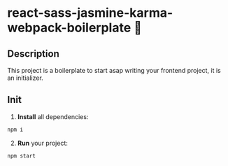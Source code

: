 # react-sass-jasmine-karma-webpack-boilerplate :metal:


## **Description**

This project is a boilerplate to start asap writing your frontend project, it is an initializer.


## **Init**

1. **Install** all dependencies:

```javascript
npm i
```

2. **Run** your project:

```javascript
npm start
```